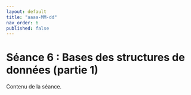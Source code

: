 ```yaml
---
layout: default
title: "aaaa-MM-dd"
nav_order: 6
published: false
---
```


# Séance 6 : Bases des structures de données (partie 1)

Contenu de la séance.
